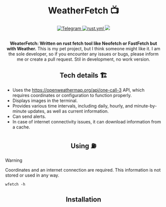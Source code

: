 <h1 align="center"> WeatherFetch 📺️ </h1>
<div align = "center">
<a href="https://t.me/ArcaneDevStudio" target="_blank" rel="noopener noreferrer">
    <img src="https://img.shields.io/badge/Telegram-@ArcaneDevStudio-blue?style=flat-square&logo=telegram" alt="Telegram">
</a>
<a href="https://github.com/Nam4ik/TG-SOURCES-RP2P/actions", target="_blank", rel="noopener noreferrer">
    <img src="https://github.com/Nam4ik/WeatherFetch/actions/workflows/rust.yml/badge.svg?event=push", alt="rust.yml">
</a> 
<img src="https://img.shields.io/badge/Version-v0.1-blue.svg">

<br>
<br>
  
**WeaterFetch: Written on rust fetch tool like Neofetch or FastFetch but with Weather.**
This is my pet project, but I think someone might like it. I am the sole developer, so if you encounter any issues or bugs, please inform me or create a pull request. Stil in development, no work version.

</div>

<h2 align="center"> Tech details 🏗️</h2>

- Uses the https://openweathermap.org/api/one-call-3 API, which requires coordinates or configuration to function properly.
- Displays images in the terminal.
- Provides various time intervals, including daily, hourly, and minute-by-minute updates, as well as current information.
- Can send alerts.
- In case of internet connectivity issues, it can download information from a cache.


<h2 align="center"> Using ⛽️</h2>

>[!WARNING]
>Coordinates and an internet connection are required. This information is not stored or used in any way.

`wfetch -h`

<h2 align = "center"> Installation </h2>

<br>
